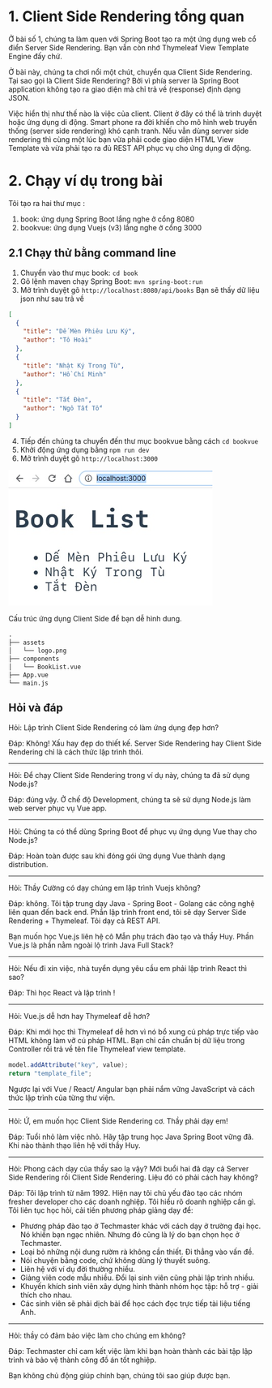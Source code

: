 # 1. Client Side Rendering tổng quan

Ở bài số 1, chúng ta làm quen với Spring Boot tạo ra một ứng dụng web cổ điển Server Side Rendering. Bạn vẫn còn nhớ Thymeleaf View Template Engine đấy chứ.

Ở bài này, chúng ta chơi nổi một chút, chuyển qua Client Side Rendering. Tại sao gọi là Client Side Rendering? Bởi vì phía server là Spring Boot application không tạo ra giao diện mà chỉ trả về (response) định dạng JSON.


Việc hiển thị như thế nào là việc của client. Client ở đây có thể là trình duyệt hoặc ứng dụng di động. Smart phone ra đời khiến cho mô hình web truyền thống (server side rendering) khó cạnh tranh. Nếu vẫn dùng server side rendering thì cùng một lúc bạn vừa phải code giao diện HTML View Template và vừa phải tạo ra đủ REST API phục vụ cho ứng dụng di động.


# 2. Chạy ví dụ trong bài

Tôi tạo ra hai thư mục :
1. book: ứng dụng Spring Boot lắng nghe ở cổng 8080
2. bookvue: ứng dụng Vuejs (v3) lắng nghe ở cổng 3000

## 2.1 Chạy thử bằng command line

1. Chuyển vào thư mục book: `cd book`
2. Gõ lệnh maven chạy Spring Boot: `mvn spring-boot:run`
3. Mở trình duyệt gõ `http://localhost:8080/api/books`
Bạn sẽ thấy dữ liệu json như sau trả về
```json
[
  {
    "title": "Dế Mèn Phiêu Lưu Ký",
    "author": "Tô Hoài"
  },
  {
    "title": "Nhật Ký Trong Tù",
    "author": "Hồ Chí Minh"
  },
  {
    "title": "Tắt Đèn",
    "author": "Ngô Tất Tố"
  }
]
```

4. Tiếp đến chúng ta chuyển đến thư mục bookvue bằng cách `cd bookvue`
5. Khởi động ứng dụng bằng `npm run dev`
6. Mở trình duyệt gõ `http://localhost:3000`

![](vueapp.jpg)

Cấu trúc ứng dụng Client Side để bạn dễ hình dung.
```
.
├── assets
│   └── logo.png
├── components
│   └── BookList.vue
├── App.vue
└── main.js
```

## Hỏi và đáp

Hỏi: Lập trình Client Side Rendering có làm ứng dụng đẹp hơn?

Đáp: Không! Xấu hay đẹp do thiết kế. Server Side Rendering hay Client Side Rendering chỉ là cách thức lập trình thôi.

---

Hỏi: Để chạy Client Side Rendering trong ví dụ này, chúng ta đã sử dụng Node.js?

Đáp: đúng vậy. Ở chế độ Development, chúng ta sẽ sử dụng Node.js làm web server phục vụ Vue app.

---

Hỏi: Chúng ta có thể dùng Spring Boot để phục vụ ứng dụng Vue thay cho Node.js?

Đáp: Hoàn toàn được sau khi đóng gói ứng dụng Vue thành dạng distribution.

---

Hỏi: Thầy Cường có dạy chúng em lập trình Vuejs không?

Đáp: không. Tôi tập trung dạy Java - Spring Boot - Golang các công nghệ liên quan đến back end.
Phần lập trình front end, tôi sẽ dạy Server Side Rendering + Thymeleaf. Tôi dạy cả REST API.

Bạn muốn học Vue.js liên hệ cô Mẫn phụ trách đào tạo và thầy Huy. Phần Vue.js là phần nằm ngoài lộ trình Java Full Stack?

---
Hỏi: Nếu đi xin việc, nhà tuyển dụng yêu cầu em phải lập trình React thì sao?

Đáp: Thì học React và lập trình !

---

Hỏi: Vue.js dễ hơn hay Thymeleaf dễ hơn?

Đáp: Khi mới học thì Thymeleaf dễ hơn vì nó bổ xung cú pháp trực tiếp vào HTML không làm vỡ cú pháp HTML. Bạn chỉ cần chuẩn bị dữ liệu trong Controller rồi trả về tên file Thymeleaf view template.

```java
model.addAttribute("key", value);
return "template_file";
```

Ngược lại với Vue / React/ Angular bạn phải nắm vững JavaScript và cách thức lập trình của từng thư viện.

---

Hỏi: Ứ, em muốn học Client Side Rendering cơ. Thầy phải dạy em!

Đáp: Tuổi nhỏ làm việc nhỏ. Hãy tập trung học Java Spring Boot vững đã. Khi nào thành thạo liên hệ với thầy Huy.

---

Hỏi: Phong cách dạy của thầy sao lạ vậy? Mới buổi hai đã dạy cả Server Side Rendering rồi Client Side Rendering. Liệu đó có phải cách hay không?

Đáp: Tôi lập trình từ năm 1992. Hiện nay tôi chủ yếu đào tạo các nhóm fresher developer cho các doanh nghiệp. Tôi hiểu rõ doanh nghiệp cần gì. Tôi liên tục học hỏi, cải tiến phương pháp giảng dạy để:
* Phương pháp đào tạo ở Techmaster khác với cách dạy ở trường đại học. Nó khiến bạn ngạc nhiên. Nhưng đó cũng là lý do bạn chọn học ở Techmaster.
* Loại bỏ những nội dung rườm rà không cần thiết. Đi thẳng vào vấn đề.
* Nói chuyện bằng code, chứ không dùng lý thuyết suông.
* Liên hệ với ví dụ đời thường nhiều.
* Giảng viên code mẫu nhiều. Đổi lại sinh viên cũng phải lập trình nhiều.
* Khuyến khích sinh viên xây dựng hình thành nhóm học tập: hỗ trợ - giải thích cho nhau.
* Các sinh viên sẽ phải dịch bài để học cách đọc trực tiếp tài liệu tiếng Anh.

---

Hỏi: thầy có đảm bảo việc làm cho chúng em không?

Đáp: Techmaster chỉ cam kết việc làm khi bạn hoàn thành các bài tập lập trình và bảo vệ thành công đồ án tốt nghiệp.

Bạn không chủ động giúp chính bạn, chúng tôi sao giúp được bạn.
